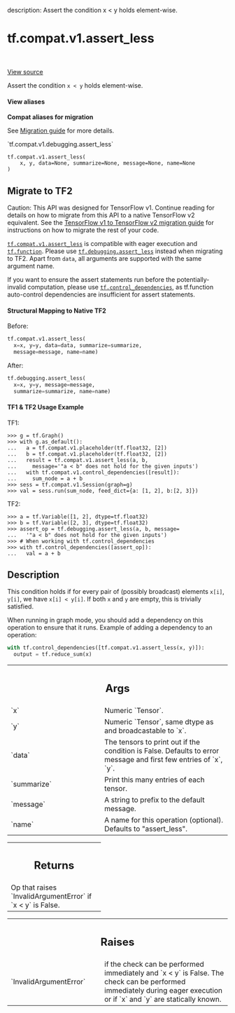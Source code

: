 description: Assert the condition x < y holds element-wise.

<div itemscope itemtype="http://developers.google.com/ReferenceObject">
<meta itemprop="name" content="tf.compat.v1.assert_less" />
<meta itemprop="path" content="Stable" />
</div>

# tf.compat.v1.assert_less

<!-- Insert buttons and diff -->

<table class="tfo-notebook-buttons tfo-api nocontent" align="left">

</table>

<a target="_blank" class="external" href="/code/stable/tensorflow/python/ops/check_ops.py">View source</a>



Assert the condition `x < y` holds element-wise.


<section class="expandable">
  <h4 class="showalways">View aliases</h4>
  <p>
<b>Compat aliases for migration</b>
<p>See
<a href="https://www.tensorflow.org/guide/migrate">Migration guide</a> for
more details.</p>
<p>`tf.compat.v1.debugging.assert_less`</p>
</p>
</section>

<pre class="devsite-click-to-copy prettyprint lang-py tfo-signature-link">
<code>tf.compat.v1.assert_less(
    x, y, data=None, summarize=None, message=None, name=None
)
</code></pre>





 <section><devsite-expandable expanded>
 <h2 class="showalways">Migrate to TF2</h2>

Caution: This API was designed for TensorFlow v1.
Continue reading for details on how to migrate from this API to a native
TensorFlow v2 equivalent. See the
[TensorFlow v1 to TensorFlow v2 migration guide](https://www.tensorflow.org/guide/migrate)
for instructions on how to migrate the rest of your code.

<a href="../../../tf/compat/v1/assert_less.md"><code>tf.compat.v1.assert_less</code></a> is compatible with eager execution and
<a href="../../../tf/function.md"><code>tf.function</code></a>.
Please use <a href="../../../tf/debugging/assert_less.md"><code>tf.debugging.assert_less</code></a> instead when migrating to TF2. Apart
from `data`, all arguments are supported with the same argument name.

If you want to ensure the assert statements run before the
potentially-invalid computation, please use <a href="../../../tf/control_dependencies.md"><code>tf.control_dependencies</code></a>,
as tf.function auto-control dependencies are insufficient for assert
statements.

#### Structural Mapping to Native TF2

Before:

```python
tf.compat.v1.assert_less(
  x=x, y=y, data=data, summarize=summarize,
  message=message, name=name)
```

After:

```python
tf.debugging.assert_less(
  x=x, y=y, message=message,
  summarize=summarize, name=name)
```

#### TF1 & TF2 Usage Example

TF1:

```
>>> g = tf.Graph()
>>> with g.as_default():
...   a = tf.compat.v1.placeholder(tf.float32, [2])
...   b = tf.compat.v1.placeholder(tf.float32, [2])
...   result = tf.compat.v1.assert_less(a, b,
...     message='"a < b" does not hold for the given inputs')
...   with tf.compat.v1.control_dependencies([result]):
...     sum_node = a + b
>>> sess = tf.compat.v1.Session(graph=g)
>>> val = sess.run(sum_node, feed_dict={a: [1, 2], b:[2, 3]})
```


TF2:

```
>>> a = tf.Variable([1, 2], dtype=tf.float32)
>>> b = tf.Variable([2, 3], dtype=tf.float32)
>>> assert_op = tf.debugging.assert_less(a, b, message=
...   '"a < b" does not hold for the given inputs')
>>> # When working with tf.control_dependencies
>>> with tf.control_dependencies([assert_op]):
...   val = a + b
```


 </aside></devsite-expandable></section>

<h2>Description</h2>

<!-- Placeholder for "Used in" -->

This condition holds if for every pair of (possibly broadcast) elements
`x[i]`, `y[i]`, we have `x[i] < y[i]`.
If both `x` and `y` are empty, this is trivially satisfied.

When running in graph mode, you should add a dependency on this operation
to ensure that it runs. Example of adding a dependency to an operation:

```python
with tf.control_dependencies([tf.compat.v1.assert_less(x, y)]):
  output = tf.reduce_sum(x)
```

<!-- Tabular view -->
 <table class="responsive fixed orange">
<colgroup><col width="214px"><col></colgroup>
<tr><th colspan="2"><h2 class="add-link">Args</h2></th></tr>

<tr>
<td>
`x`<a id="x"></a>
</td>
<td>
 Numeric `Tensor`.
</td>
</tr><tr>
<td>
`y`<a id="y"></a>
</td>
<td>
 Numeric `Tensor`, same dtype as and broadcastable to `x`.
</td>
</tr><tr>
<td>
`data`<a id="data"></a>
</td>
<td>
 The tensors to print out if the condition is False.  Defaults to
error message and first few entries of `x`, `y`.
</td>
</tr><tr>
<td>
`summarize`<a id="summarize"></a>
</td>
<td>
Print this many entries of each tensor.
</td>
</tr><tr>
<td>
`message`<a id="message"></a>
</td>
<td>
A string to prefix to the default message.
</td>
</tr><tr>
<td>
`name`<a id="name"></a>
</td>
<td>
A name for this operation (optional).  Defaults to "assert_less".
</td>
</tr>
</table>



<!-- Tabular view -->
 <table class="responsive fixed orange">
<colgroup><col width="214px"><col></colgroup>
<tr><th colspan="2"><h2 class="add-link">Returns</h2></th></tr>
<tr class="alt">
<td colspan="2">
Op that raises `InvalidArgumentError` if `x < y` is False.
</td>
</tr>

</table>



<!-- Tabular view -->
 <table class="responsive fixed orange">
<colgroup><col width="214px"><col></colgroup>
<tr><th colspan="2"><h2 class="add-link">Raises</h2></th></tr>

<tr>
<td>
`InvalidArgumentError`<a id="InvalidArgumentError"></a>
</td>
<td>
if the check can be performed immediately and
`x < y` is False. The check can be performed immediately during
eager execution or if `x` and `y` are statically known.
</td>
</tr>
</table>


